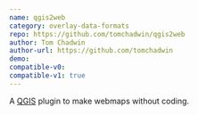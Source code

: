 ```yaml
---
name: qgis2web
category: overlay-data-formats
repo: https://github.com/tomchadwin/qgis2web
author: Tom Chadwin
author-url: https://github.com/tomchadwin
demo: 
compatible-v0:
compatible-v1: true
---
```


A <a href="https://qgis.org/">QGIS</a> plugin to make webmaps without coding.
